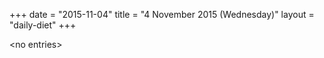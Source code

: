 +++
date = "2015-11-04"
title = "4 November 2015 (Wednesday)"
layout = "daily-diet"
+++


\<no entries\>

